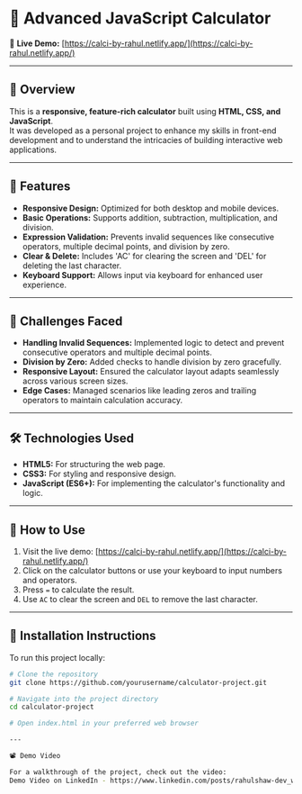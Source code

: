 # 🧮 Advanced JavaScript Calculator

🔗 **Live Demo:** [https://calci-by-rahul.netlify.app/](https://calci-by-rahul.netlify.app/)

---

## 📌 Overview

This is a **responsive, feature-rich calculator** built using **HTML, CSS, and JavaScript**.  
It was developed as a personal project to enhance my skills in front-end development and to understand the intricacies of building interactive web applications.

---

## 🚀 Features

- **Responsive Design:** Optimized for both desktop and mobile devices.  
- **Basic Operations:** Supports addition, subtraction, multiplication, and division.  
- **Expression Validation:** Prevents invalid sequences like consecutive operators, multiple decimal points, and division by zero.  
- **Clear & Delete:** Includes 'AC' for clearing the screen and 'DEL' for deleting the last character.  
- **Keyboard Support:** Allows input via keyboard for enhanced user experience.  

---

## 🧩 Challenges Faced

- **Handling Invalid Sequences:** Implemented logic to detect and prevent consecutive operators and multiple decimal points.  
- **Division by Zero:** Added checks to handle division by zero gracefully.  
- **Responsive Layout:** Ensured the calculator layout adapts seamlessly across various screen sizes.  
- **Edge Cases:** Managed scenarios like leading zeros and trailing operators to maintain calculation accuracy.  

---

## 🛠️ Technologies Used

- **HTML5:** For structuring the web page.  
- **CSS3:** For styling and responsive design.  
- **JavaScript (ES6+):** For implementing the calculator's functionality and logic.  

---

## 🧪 How to Use

1. Visit the live demo: [https://calci-by-rahul.netlify.app/](https://calci-by-rahul.netlify.app/)  
2. Click on the calculator buttons or use your keyboard to input numbers and operators.  
3. Press `=` to calculate the result.  
4. Use `AC` to clear the screen and `DEL` to remove the last character.  

---

## 🔧 Installation Instructions

To run this project locally:

```bash
# Clone the repository
git clone https://github.com/yourusername/calculator-project.git

# Navigate into the project directory
cd calculator-project

# Open index.html in your preferred web browser

---

📽️ Demo Video

For a walkthrough of the project, check out the video:
Demo Video on LinkedIn - https://www.linkedin.com/posts/rahulshaw-dev_webdevelopment-javascript-frontend-activity-7365083100365692929-wPrH?utm_source=share&utm_medium=member_desktop&rcm=ACoAAE5bDgAB5PsGFt8H6ncL5hVYGI0jZPhjAOs